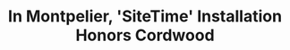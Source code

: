 ---
title: In Montpelier, 'SiteTime' Installation Honors Cordwood
publication: Seven Days
source: https://www.sevendaysvt.com/vermont/in-montpelier-sitetime-installation-honors-cordwood/Content?oid=11396588

---